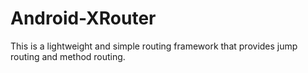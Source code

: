 # Android-XRouter
This is a lightweight and simple routing framework that provides jump routing and method routing.
